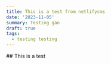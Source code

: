 ```yaml
---
title: This is a test from netlifycms
date: '2023-11-05'
summary: Testing gan
draft: true
tags:
  - testing testing
---
```

\## This is a test
